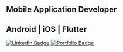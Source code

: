 ## Mobile Application Developer
## Android | iOS | Flutter

[![LinkedIn Badge](https://img.shields.io/badge/LinkedIn-Profile-informational?style=flat&logo=linkedin&logoColor=white&color=0D76A8)](https://www.linkedin.com/in/mainul-hossain/) [![Portfolio Badge](https://img.shields.io/badge/Portfolio-mainul.dev-brightgreen)](https://mainul.dev/)

